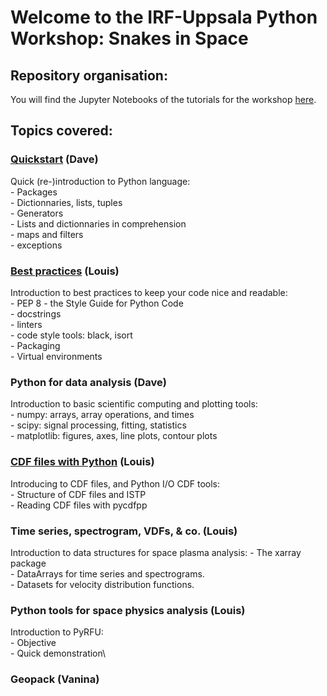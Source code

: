 # Welcome to the IRF-Uppsala Python Workshop: Snakes in Space

## Repository organisation:
You will find the Jupyter Notebooks of the tutorials for the workshop [here](./tutorials).     


## Topics covered:
### [Quickstart](./tutorials/notebooks/1a-quickstart.ipynb) (Dave)
Quick (re-)introduction to Python language:\
    - Packages\
    - Dictionnaries, lists, tuples\
    - Generators\
    - Lists and dictionnaries in comprehension\
    - maps and filters\
    - exceptions

### [Best practices](./tutorials/notebooks/1b-best_practices.ipynb) (Louis)
Introduction to best practices to keep your code nice and readable:\
    - PEP 8 - the Style Guide for Python Code\
    - docstrings\
    - linters\
    - code style tools: black, isort\
    - Packaging\
    - Virtual environments

### Python for data analysis (Dave)
Introduction to basic scientific computing and plotting tools:\
    - numpy: arrays, array operations, and times\
    - scipy: signal processing, fitting, statistics\
    - matplotlib: figures, axes, line plots, contour plots

### [CDF files with Python](./tutorials/notebooks/1d-cdf.ipynb) (Louis)
Introducing to CDF files, and Python I/O CDF tools:\
    - Structure of CDF files and ISTP\
    - Reading CDF files with pycdfpp

### Time series, spectrogram, VDFs, & co. (Louis)
Introduction to data structures for space plasma analysis:
    - The xarray package\
    - DataArrays for time series and spectrograms.\
    - Datasets for velocity distribution functions.

### Python tools for space physics analysis (Louis)
Introduction to PyRFU:\
    - Objective\
    - Quick demonstration\

### Geopack (Vanina)



